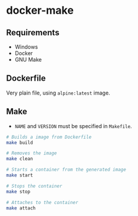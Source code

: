 # docker-make

## Requirements

* Windows
* Docker
* GNU Make

## Dockerfile

Very plain file, using `alpine:latest` image.

## Make

* `NAME` and `VERSION` must be specified in `Makefile`.

```bash
# Builds a image from Dockerfile
make build

# Removes the image
make clean

# Starts a container from the generated image
make start

# Stops the container
make stop

# Attaches to the container
make attach
```
